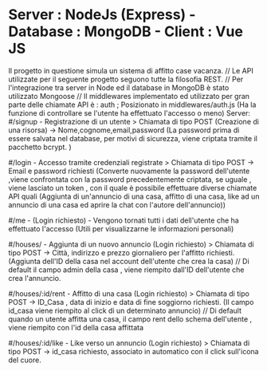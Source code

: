 # Server : NodeJs (Express)    -    Database : MongoDB    -   Client : Vue JS
Il progetto in questione simula un sistema di affitto case vacanza.
 // Le API utilizzate per il seguente progetto seguono tutte la filosofia REST.
 // Per l'integrazione tra server in Node ed il database in MongoDB è stato utilizzato Mongoose
 // Il middlewares implementato ed utilizzato per gran parte delle chiamate API è : auth ; Posizionato in middlewares/auth.js  (Ha la funzione di controllare se l'utente ha effettuato l'accesso o meno)
Server:
#/signup - Registrazione di un utente  > Chiamata di tipo POST (Creazione di una risorsa) ->  Nome,cognome,email,password (La password prima di essere salvata nel database, per motivi di sicurezza, viene criptata tramite il pacchetto bcrypt. )

#/login - Accesso tramite credenziali registrate > Chiamata di tipo POST   -> Email e password richiesti (Converte nuovamente la password dell'utente ,viene confrontata con la password precedentemente criptata, se uguale , viene lasciato un token , con il quale è possibile effettuare diverse chiamate API quali (Aggiunta di un'annuncio di una casa, affitto di una casa, like ad un annuncio di una casa ed aprire la chat con l'autore dell'annuncio))

#/me - (Login richiesto) - Vengono tornati tutti i dati dell'utente che ha effettuato l'accesso (Utili per visualizzarne le informazioni personali)

#/houses/ - Aggiunta di un nuovo annuncio (Login richiesto) > Chiamata di tipo POST  -> Città, indirizzo e prezzo giornaliero per l'affitto richiesti. (Aggiunta dell'ID della casa nel account dell'utente che crea la casa) // Di default il campo admin della casa , viene riempito dall'ID dell'utente che crea l'annuncio.

#/houses/:id/rent - Affitto di una casa (Login richiesto) > Chiamata di tipo POST  -> ID_Casa , data di inizio e data di fine soggiorno richiesti.  (Il campo id_casa viene riempito al click di un determinato annuncio) // Di default quando un utente affitta una casa, il campo rent dello schema dell'utente , viene riempito con l'id della casa affittata

#/houses/:id/like - Like verso un annuncio (Login richiesto) > Chiamata di tipo POST -> id_casa richiesto, associato in automatico con il click sull'icona del cuore.
